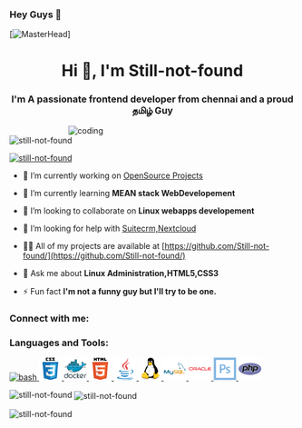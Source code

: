 ### Hey Guys 👋
[![MasterHead](https://external-content.duckduckgo.com/iu/?u=https%3A%2F%2Ftse1.mm.bing.net%2Fth%3Fid%3DOIP.06JfyotscxggMR0RFK1POAHaCe%26pid%3DApi&f=1&ipt=bf91665a271bdb0bee63cf4a9681a924e2b5a1284f6341960e119d3eaeeb5eb8&ipo=images)]
<h1 align="center">Hi 👋, I'm Still-not-found</h1>
<h3 align="center">I'm A passionate frontend developer from chennai and a proud தமிழ் Guy</h3>
<img align="right" alt="coding" width="400" src="https://external-content.duckduckgo.com/iu/?u=https%3A%2F%2Ftse1.mm.bing.net%2Fth%3Fid%3DOIP.4fNBO_UDYEVxM0E5T2FyJQHaFj%26pid%3DApi&f=1&ipt=f2a1ed99d38d9102935a997f499344e48aeedab86731db71da5a090c97010aab&ipo=images">

<p align="left"> <img src="https://komarev.com/ghpvc/?username=still-not-found&label=Profile%20views&color=0e75b6&style=flat" alt="still-not-found" /> </p>

<p align="left"> <a href="https://github.com/ryo-ma/github-profile-trophy"><img src="https://github-profile-trophy.vercel.app/?username=still-not-found" alt="still-not-found" /></a> </p>

- 🔭 I’m currently working on [OpenSource Projects](https://github.com/Still-not-found/suitecrm)

- 🌱 I’m currently learning **MEAN stack WebDevelopement**

- 👯 I’m looking to collaborate on **Linux webapps developement**

- 🤝 I’m looking for help with [Suitecrm,Nextcloud](https://github.com/Still-not-found/suitecrm-Kanban)

- 👨‍💻 All of my projects are available at [https://github.com/Still-not-found/](https://github.com/Still-not-found/)

- 💬 Ask me about **Linux Administration,HTML5,CSS3**

- ⚡ Fun fact **I'm not a funny guy but I'll try to be one.**

<h3 align="left">Connect with me:</h3>
<p align="left">
</p>

<h3 align="left">Languages and Tools:</h3>
<p align="left"> <a href="https://www.gnu.org/software/bash/" target="_blank" rel="noreferrer"> <img src="https://www.vectorlogo.zone/logos/gnu_bash/gnu_bash-icon.svg" alt="bash" width="40" height="40"/> </a> <a href="https://www.w3schools.com/css/" target="_blank" rel="noreferrer"> <img src="https://raw.githubusercontent.com/devicons/devicon/master/icons/css3/css3-original-wordmark.svg" alt="css3" width="40" height="40"/> </a> <a href="https://www.docker.com/" target="_blank" rel="noreferrer"> <img src="https://raw.githubusercontent.com/devicons/devicon/master/icons/docker/docker-original-wordmark.svg" alt="docker" width="40" height="40"/> </a> <a href="https://www.w3.org/html/" target="_blank" rel="noreferrer"> <img src="https://raw.githubusercontent.com/devicons/devicon/master/icons/html5/html5-original-wordmark.svg" alt="html5" width="40" height="40"/> </a> <a href="https://www.java.com" target="_blank" rel="noreferrer"> <img src="https://raw.githubusercontent.com/devicons/devicon/master/icons/java/java-original.svg" alt="java" width="40" height="40"/> </a> <a href="https://www.linux.org/" target="_blank" rel="noreferrer"> <img src="https://raw.githubusercontent.com/devicons/devicon/master/icons/linux/linux-original.svg" alt="linux" width="40" height="40"/> </a> <a href="https://www.mysql.com/" target="_blank" rel="noreferrer"> <img src="https://raw.githubusercontent.com/devicons/devicon/master/icons/mysql/mysql-original-wordmark.svg" alt="mysql" width="40" height="40"/> </a> <a href="https://www.oracle.com/" target="_blank" rel="noreferrer"> <img src="https://raw.githubusercontent.com/devicons/devicon/master/icons/oracle/oracle-original.svg" alt="oracle" width="40" height="40"/> </a> <a href="https://www.photoshop.com/en" target="_blank" rel="noreferrer"> <img src="https://raw.githubusercontent.com/devicons/devicon/master/icons/photoshop/photoshop-line.svg" alt="photoshop" width="40" height="40"/> </a> <a href="https://www.php.net" target="_blank" rel="noreferrer"> <img src="https://raw.githubusercontent.com/devicons/devicon/master/icons/php/php-original.svg" alt="php" width="40" height="40"/> </a> </p>

<p><img align="left" src="https://github-readme-stats.vercel.app/api/top-langs?username=still-not-found&show_icons=true&locale=en&layout=compact" alt="still-not-found" /></p>

<p>&nbsp;<img align="center" src="https://github-readme-stats.vercel.app/api?username=still-not-found&show_icons=true&locale=en" alt="still-not-found" /></p>

<p><img align="center" src="https://github-readme-streak-stats.herokuapp.com/?user=still-not-found&" alt="still-not-found" /></p>




